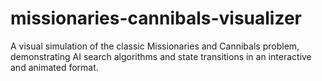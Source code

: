 # missionaries-cannibals-visualizer
A visual simulation of the classic Missionaries and Cannibals problem, demonstrating AI search algorithms and state transitions in an interactive and animated format.
